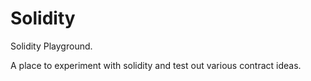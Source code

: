 # Solidity
Solidity Playground.

A place to experiment with solidity and test out various contract ideas.
